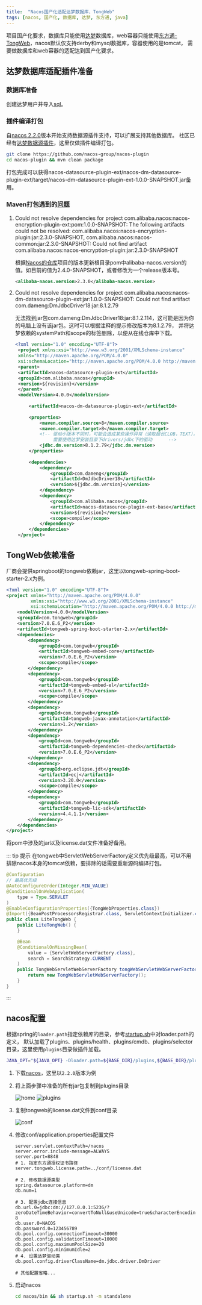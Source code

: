 ```yaml
---
title:  "Nacos国产化适配达梦数据库、TongWeb"
tags: [nacos, 国产化, 数据库, 达梦, 东方通, java]
---
```


项目国产化要求，数据库只能使用[达梦](https://www.dameng.com/DM8.html)数据库，web容器只能使用[东方通-TongWeb](https://www.tongtech.com/pctype/25.html)，nacos默认仅支持derby和mysql数据库，容器使用的是tomcat，
需要做数据库和web容器的适配达到国产化要求。

## 达梦数据库适配插件准备

### 数据库准备

创建达梦用户并导入[sql](https://github.com/nacos-group/nacos-plugin/blob/develop/nacos-datasource-plugin-ext/nacos-dm-datasource-plugin-ext/src/main/resources/schema/nacos-dm.sql)。

### 插件编译打包

自[nacos 2.2.0](https://github.com/alibaba/nacos/releases/tag/2.2.0)版本开始支持数据源插件支持，可以扩展支持其他数据库。
社区已经有[达梦数据源插件](https://github.com/nacos-group/nacos-plugin/tree/develop/nacos-datasource-plugin-ext/nacos-dm-datasource-plugin-ext)，这里仅做插件编译打包。

```bash
git clone https://github.com/nacos-group/nacos-plugin
cd nacos-plugin && mvn clean package
```

打包完成可以获得nacos-datasource-plugin-ext/nacos-dm-datasource-plugin-ext/target/nacos-dm-datasource-plugin-ext-1.0.0-SNAPSHOT.jar备用。

### Maven打包遇到的[问题](https://github.com/nacos-group/nacos-plugin/issues/38)

1. Could not resolve dependencies for project com.alibaba.nacos:nacos-encryption-plugin-ext\:pom\:1.0.0-SNAPSHOT: The following artifacts could not be resolved: 
   com.alibaba.nacos:nacos-encryption-plugin\:jar\:2.3.0-SNAPSHOT, com.alibaba.nacos:nacos-common\:jar\:2.3.0-SNAPSHOT: 
   Could not find artifact com.alibaba.nacos:nacos-encryption-plugin\:jar\:2.3.0-SNAPSHOT

   根据[Nacos的仓库](https://github.com/alibaba/nacos)项目的版本更新根目录pom中alibaba-nacos.version的值。如目前的值为2.4.0-SNAPSHOT，或者修改为一个release版本号。
   ```xml
   <alibaba-nacos.version>2.3.0</alibaba-nacos.version>
   ```
2. Could not resolve dependencies for project com.alibaba.nacos:nacos-dm-datasource-plugin-ext\:jar\:1.0.0-SNAPSHOT: Could not find artifact com.dameng:DmJdbcDriver18\:jar\:8.1.2.79

   无法找到jar包com.dameng\:DmJdbcDriver18\:jar\:8.1.2.114，这可能是因为你的电脑上没有该jar包。这时可以根据注释的提示修改版本为8.1.2.79，
   并将达梦依赖的systemPath和scope的标签删除，以便从在线仓库中下载。

   ```xml
   <?xml version="1.0" encoding="UTF-8"?>
    <project xmlns:xsi="http://www.w3.org/2001/XMLSchema-instance"
    xmlns="http://maven.apache.org/POM/4.0.0"
    xsi:schemaLocation="http://maven.apache.org/POM/4.0.0 http://maven.apache.org/xsd/maven-4.0.0.xsd">
    <parent>
    <artifactId>nacos-datasource-plugin-ext</artifactId>
    <groupId>com.alibaba.nacos</groupId>
    <version>${revision}</version>
    </parent>
    <modelVersion>4.0.0</modelVersion>
    
        <artifactId>nacos-dm-datasource-plugin-ext</artifactId>
    
        <properties>
            <maven.compiler.source>8</maven.compiler.source>
            <maven.compiler.target>8</maven.compiler.target>
            <!-- 驱动小版本不同时，可能会造成某些操作异常（读取超长CLOB，TEXT），
                 需要使用达梦安装目录下drivers/jdbc下的驱动      -->
            <jdbc.dm.version>8.1.2.79</jdbc.dm.version> 
        </properties>
    
        <dependencies>
            <dependency>
                <groupId>com.dameng</groupId>
                <artifactId>DmJdbcDriver18</artifactId>
                <version>${jdbc.dm.version}</version>
            </dependency>
            <dependency>
                <groupId>com.alibaba.nacos</groupId>
                <artifactId>nacos-datasource-plugin-ext-base</artifactId>
                <version>${revision}</version>
                <scope>compile</scope>
            </dependency>
        </dependencies>
    </project>
   ```

## TongWeb依赖准备

厂商会提供springboot的tongweb依赖jar，这里以tongweb-spring-boot-starter-2.x为例。

```xml
<?xml version="1.0" encoding="UTF-8"?>
<project xmlns="http://maven.apache.org/POM/4.0.0"
         xmlns:xsi="http://www.w3.org/2001/XMLSchema-instance"
         xsi:schemaLocation="http://maven.apache.org/POM/4.0.0 http://maven.apache.org/xsd/maven-4.0.0.xsd">
    <modelVersion>4.0.0</modelVersion>
    <groupId>com.tongweb</groupId>
    <version>7.0.E.6_P2</version>
    <artifactId>tongweb-spring-boot-starter-2.x</artifactId>
    <dependencies>
        <dependency>
            <groupId>com.tongweb</groupId>
            <artifactId>tongweb-embed-core</artifactId>
            <version>7.0.E.6_P2</version>
            <scope>compile</scope>
        </dependency>
        <dependency>
            <groupId>com.tongweb</groupId>
            <artifactId>tongweb-embed-el</artifactId>
            <version>7.0.E.6_P2</version>
            <scope>compile</scope>
        </dependency>
        <dependency>
            <groupId>com.tongweb</groupId>
            <artifactId>tongweb-javax-annotation</artifactId>
            <version>1.2</version>
        </dependency>
        <dependency>
            <groupId>com.tongweb</groupId>
            <artifactId>tongweb-dependencies-check</artifactId>
            <version>7.0.E.6_P2</version>
        </dependency>
        <dependency>
            <groupId>org.eclipse.jdt</groupId>
            <artifactId>ecj</artifactId>
            <version>3.20.0</version>
            <scope>compile</scope>
        </dependency>
        <dependency>
            <groupId>com.tongweb</groupId>
            <artifactId>tongweb-lic-sdk</artifactId>
            <version>4.4.1.1</version>
        </dependency>
    </dependencies>
</project>
```

将pom中涉及的jar以及license.dat文件准备好备用。

::: tip 提示
在tongweb中ServletWebServerFactory定义优先级最高，可以不用排除nacos本身的tomcat依赖，要排除的话需要重新源码编译打包。

```java
@Configuration
// 最高优先级
@AutoConfigureOrder(Integer.MIN_VALUE)
@ConditionalOnWebApplication(
    type = Type.SERVLET
)
@EnableConfigurationProperties({TongWebProperties.class})
@Import({BeanPostProcessorsRegistrar.class, ServletContextInitializer.class})
public class LiteTongWeb {
    public LiteTongWeb() {
    }

    @Bean
    @ConditionalOnMissingBean(
        value = {ServletWebServerFactory.class},
        search = SearchStrategy.CURRENT
    )
    public TongWebServletWebServerFactory tongWebServletWebServerFactory() {
        return new TongWebServletWebServerFactory();
    }
}
```

:::

## nacos配置

根据spring的`loader.path`指定依赖库的目录，参考[startup.sh](https://github.com/alibaba/nacos/blob/2.2.0/distribution/bin/startup.sh#L115)中对loader.path的定义，
默认加载了plugins、plugins/health、plugins/cmdb、plugins/selector目录，这里使用`plugins`目录做插件加载。

```bash
JAVA_OPT="${JAVA_OPT} -Dloader.path=${BASE_DIR}/plugins,${BASE_DIR}/plugins/health,${BASE_DIR}/plugins/cmdb,${BASE_DIR}/plugins/selector"
```

1. 下载[nacos](https://github.com/alibaba/nacos/releases/tag/2.2.0)，这里以`2.2.0`版本为例
2. 将上面步骤中准备的所有jar包复制到plugins目录

    ![home][1]
    ![plugins][2]
3. 复制tongweb的license.dat文件到conf目录

    ![conf][3]
4. 修改conf/application.properties配置文件

    ```properties
    server.servlet.contextPath=/nacos
    server.error.include-message=ALWAYS
    server.port=8848
    # 1. 指定东方通授权证书路径
    server.tongweb.license.path=../conf/license.dat
    
    # 2. 修改数据源类型
    spring.datasource.platform=dm
    db.num=1
    
    # 3. 配置jdbc连接信息
    db.url.0=jdbc:dm://127.0.0.1:5236/?zeroDateTimeBehavior=convertToNull&useUnicode=true&characterEncoding=utf-8
    db.user.0=NACOS
    db.password.0=123456789
    db.pool.config.connectionTimeout=30000
    db.pool.config.validationTimeout=10000
    db.pool.config.maximumPoolSize=20
    db.pool.config.minimumIdle=2
    # 4. 设置达梦驱动类
    db.pool.config.driverClassName=dm.jdbc.driver.DmDriver
   
    # 其他配置省略...
    ```
5. 启动nacos

    ```bash
    cd nacos/bin && sh startup.sh -m standalone
    ```

[1]: /assets/2024/05-06/nacos-home.png
[2]: /assets/2024/05-06/nacos-plugins.png
[3]: /assets/2024/05-06/nacos-conf.png

